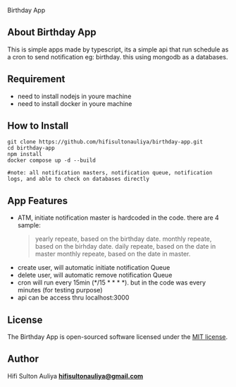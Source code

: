 

<p>Birthday App</p>

## About Birthday App
This is simple apps made by typescript, its a simple api that run schedule as a cron to send notification eg: birthday. 
this using mongodb as a databases. 

## Requirement
-   need to install nodejs in youre machine
-   need to install docker in youre machine

## How to Install
```
git clone https://github.com/hifisultonauliya/birthday-app.git
cd birthday-app
npm install
docker compose up -d --build

#note: all notification masters, notification queue, notification logs, and able to check on databases directly 
```

## App Features
- ATM, initiate notification master is hardcoded in the code. there are 4 sample:
  > yearly repeate, based on the birthday date.
  > monthly repeate, based on the birhday date.
  > daily repeate, based on the date in master
  > monthly repeate, based on the date in master.
- create user, will automatic initiate notification Queue
- delete user, will automatic remove notification Queue
- cron will run every 15min (*/15 * * * *). but in the code was every minutes (for testing purpose)
- api can be access thru localhost:3000

## License
The Birthday App is open-sourced software licensed under the [MIT license](https://opensource.org/licenses/MIT).

## Author
Hifi Sulton Auliya **[hifisultonauliya@gmail.com](https://github.com/hifisultonauliya)**
